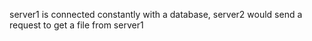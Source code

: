 server1 is connected constantly with a database,
server2 would send a request to get a file from server1